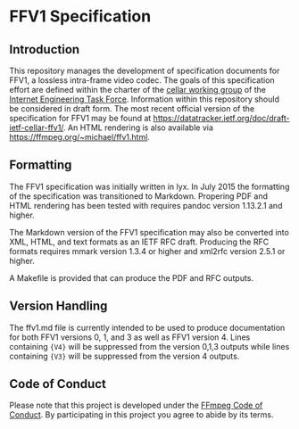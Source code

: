# FFV1 Specification

## Introduction

This repository manages the development of specification documents for FFV1, a lossless intra-frame video codec. The goals of this specification effort are defined within the charter of the [cellar working group](https://datatracker.ietf.org/wg/cellar/charter/) of the [Internet Engineering Task Force](https://ietf.org/). Information within this repository should be considered in draft form. The most recent official version of the specification for FFV1 may be found at https://datatracker.ietf.org/doc/draft-ietf-cellar-ffv1/. An HTML rendering is also available via https://ffmpeg.org/~michael/ffv1.html.

## Formatting

The FFV1 specification was initially written in lyx. In July 2015 the formatting of the specification was transitioned to Markdown. Propering PDF and HTML rendering has been tested with requires pandoc version 1.13.2.1 and higher.

The Markdown version of the FFV1 specification may also be converted into XML, HTML, and text formats as an IETF RFC draft. Producing the RFC formats requires mmark version 1.3.4 or higher and xml2rfc version 2.5.1 or higher.

A Makefile is provided that can produce the PDF and RFC outputs.

## Version Handling

The ffv1.md file is currently intended to be used to produce documentation for both FFV1 versions 0, 1, and 3 as well as FFV1 version 4. Lines containing `{V4}` will be suppressed from the version 0,1,3 outputs while lines containing `{V3}` will be suppressed from the version 4 outputs.

## Code of Conduct

Please note that this project is developed under the [FFmpeg Code of Conduct](https://www.ffmpeg.org/developer.html#Code-of-conduct). By participating in this project you agree to abide by its terms.
